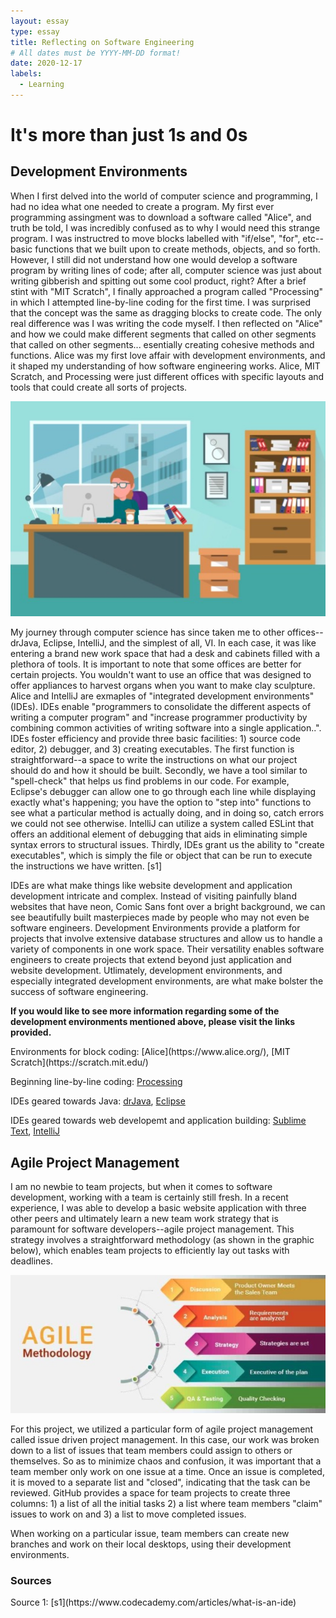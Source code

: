 ```yaml
---
layout: essay
type: essay
title: Reflecting on Software Engineering
# All dates must be YYYY-MM-DD format!
date: 2020-12-17
labels:
  - Learning
---
```

# It's more than just 1s and 0s

## Development Environments

<p>When I first delved into the world of computer science and programming, I had no idea what one needed to create a program. My first ever programming assingment was to download a software called "Alice", and truth be told, I was incredibly confused as to why I would need this strange program. I was instructred to move blocks labelled with "if/else", "for", etc--basic functions that we built upon to create methods, objects, and so forth. However, I still did not understand how one would develop a software program by writing lines of code; after all, computer science was just about writing gibberish and spitting out some cool product, right? After a brief stint with "MIT Scratch", I finally approached a program called "Processing" in which I attempted line-by-line coding for the first time. I was surprised that the concept was the same as dragging blocks to create code. The only real difference was I was writing the code myself. I then reflected on "Alice" and how we could make different segments that called on other segments that called on other segments... esentially creating cohesive methods and functions. Alice was my first love affair with development environments, and it shaped my understanding of how software engineering works. Alice, MIT Scratch, and Processing were just different offices with specific layouts and tools that could create all sorts of projects.</p>
<img class="ui medium left floated image" src="../images/office.jpg">
<p>My journey through computer science has since taken me to other offices--drJava, Eclipse, IntelliJ, and the simplest of all, VI. In each case, it was like entering a brand new work space that had a desk and cabinets filled with a plethora of tools. It is important to note that some offices are better for certain projects. You wouldn't want to use an office that was designed to offer appliances to harvest organs when you want to make clay sculpture. Alice and IntelliJ are exmaples of "integrated development environments" (IDEs). IDEs enable "programmers to consolidate the different aspects of writing a computer program" and "increase programmer productivity by combining common activities of writing software into a single application..". IDEs foster efficiency and provide three basic facilities: 1) source code editor, 2) debugger, and 3) creating executables. The first function is straightforward--a space to write the instructions on what our project should do and how it should be built. Secondly, we have a tool similar to "spell-check" that helps us find problems in our code. For example, Eclipse's debugger can allow one to go through each line while displaying exactly what's happening; you have the option to "step into" functions to see what a particular method is actually doing, and in doing so, catch errors we could not see otherwise. IntelliJ can utilize a system called ESLint that offers an additional element of debugging that aids in eliminating simple syntax errors to structural issues. Thirdly, IDEs grant us the ability to "create executables", which is simply the file or object that can be run to execute the instructions we have written. [s1]</p>
<p>IDEs are what make things like website development and application development intricate and complex. Instead of visiting painfully bland websites that have neon, Comic Sans font over a bright background, we can see beautifully built masterpieces made by people who may not even be software engineers. Development Environments provide a platform for projects that involve extensive database structures and allow us to handle a variety of components in one work space. Their versatility enables software engineers to create projects that extend beyond just application and website development. Utlimately, development environments, and especially integrated development environments, are what make bolster the success of software engineering.</p>

<p><b>If you would like to see more information regarding some of the development environments mentioned above, please visit the links provided.</b></p>
Environments for block coding: [Alice](https://www.alice.org/), [MIT Scratch](https://scratch.mit.edu/)

Beginning line-by-line coding: [Processing](https://processing.org/download/)

IDEs geared towards Java: [drJava](http://www.drjava.org/), [Eclipse](https://www.eclipse.org/ide/)


IDEs geared towards web developemt and application building: [Sublime Text](https://www.sublimetext.com/), [IntelliJ](https://www.jetbrains.com/idea/) 

## Agile Project Management
<p>I am no newbie to team projects, but when it comes to software development, working with a team is certainly still fresh. In a recent experience, I was able to develop a basic website application with three other peers and ultimately learn a new team work strategy that is paramount for software developers--agile project management. This strategy involves a straightforward methodology (as shown in the graphic below), which enables team projects to efficiently lay out tasks with deadlines.</p>
<img class="ui large floated image" src="../images/agileproject.jpg">
<p>For this project, we utilized a particular form of agile project management called issue driven project management. In this case, our work was broken down to a list of issues that team members could assign to others or themselves. So as to minimize chaos and confusion, it was important that a team member only work on one issue at a time. Once an issue is completed, it is moved to a separate list and "closed", indicating that the task can be reviewed. GitHub provides a space for team projects to create three columns: 1) a list of all the initial tasks 2) a list where team members "claim" issues to work on and 3) a list to move completed issues.</p>
<p>When working on a particular issue, team members can create new branches and work on their local desktops, using their development environments.</p>

<h3>Sources</h3>
Source 1: [s1](https://www.codecademy.com/articles/what-is-an-ide) 

